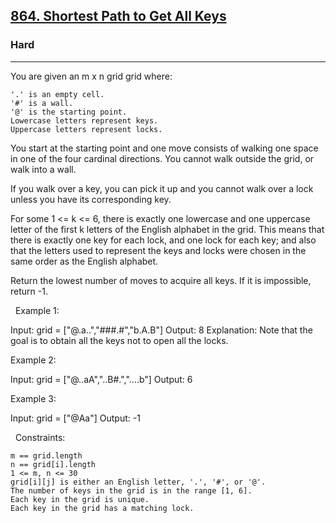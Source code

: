 <h2><a href="https://leetcode.com/problems/shortest-path-to-get-all-keys/">864. Shortest Path to Get All Keys</a></h2><h3>Hard</h3><hr>You are given an m x n grid grid where:


	'.' is an empty cell.
	'#' is a wall.
	'@' is the starting point.
	Lowercase letters represent keys.
	Uppercase letters represent locks.


You start at the starting point and one move consists of walking one space in one of the four cardinal directions. You cannot walk outside the grid, or walk into a wall.

If you walk over a key, you can pick it up and you cannot walk over a lock unless you have its corresponding key.

For some 1 <= k <= 6, there is exactly one lowercase and one uppercase letter of the first k letters of the English alphabet in the grid. This means that there is exactly one key for each lock, and one lock for each key; and also that the letters used to represent the keys and locks were chosen in the same order as the English alphabet.

Return the lowest number of moves to acquire all keys. If it is impossible, return -1.

 
Example 1:

Input: grid = ["@.a..","###.#","b.A.B"]
Output: 8
Explanation: Note that the goal is to obtain all the keys not to open all the locks.


Example 2:

Input: grid = ["@..aA","..B#.","....b"]
Output: 6


Example 3:

Input: grid = ["@Aa"]
Output: -1


 
Constraints:


	m == grid.length
	n == grid[i].length
	1 <= m, n <= 30
	grid[i][j] is either an English letter, '.', '#', or '@'.
	The number of keys in the grid is in the range [1, 6].
	Each key in the grid is unique.
	Each key in the grid has a matching lock.

